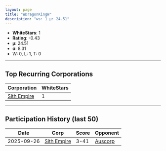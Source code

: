 ```yaml
---
layout: page
title: "WDragonKingW"
description: "ws: 1 μ: 24.51"
---
```

- **WhiteStars**: 1
- **Rating**: -0.43
- **μ**: 24.51  
- **σ**: 8.31
- W: 0, L: 1, T: 0

---

## Top Recurring Corporations

| Corporation | WhiteStars |
| --- | --- |
| [Sith Empire](https://ws.tsl.rocks/corp/7deb3943434ee3aa56bb4c29a0fb0831bcbc4b570a58a2809ea1a549b7df328e/) | 1 |

---

## Participation History (last 50)

| Date | Corp | Score | Opponent |
| --- | --- | --- | --- |
| 2025-09-26 | [Sith Empire](https://ws.tsl.rocks/corp/7deb3943434ee3aa56bb4c29a0fb0831bcbc4b570a58a2809ea1a549b7df328e/) | 3-41 | [Auscorp](https://ws.tsl.rocks/corp/a33256c155b161f595303ef4302912cc63ddfe306cad3f53457cf55508dcad75/) |
